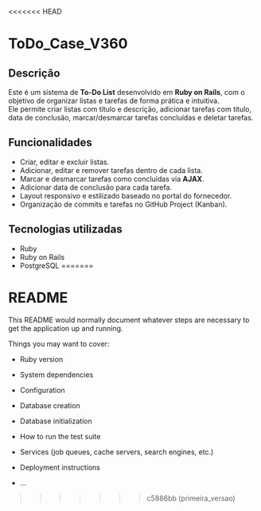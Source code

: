 <<<<<<< HEAD
# ToDo_Case_V360

## Descrição

Este é um sistema de **To-Do List** desenvolvido em **Ruby on Rails**, com o objetivo de organizar listas e tarefas de forma prática e intuitiva.  
Ele permite criar listas com título e descrição, adicionar tarefas com título, data de conclusão, marcar/desmarcar tarefas concluídas e deletar tarefas.  

## Funcionalidades

- Criar, editar e excluir listas.  
- Adicionar, editar e remover tarefas dentro de cada lista.  
- Marcar e desmarcar tarefas como concluídas via **AJAX**.  
- Adicionar data de conclusão para cada tarefa.  
- Layout responsivo e estilizado baseado no portal do fornecedor.  
- Organização de commits e tarefas no GitHub Project (Kanban).

## Tecnologias utilizadas

- Ruby
- Ruby on Rails
- PostgreSQL 
=======
# README

This README would normally document whatever steps are necessary to get the
application up and running.

Things you may want to cover:

* Ruby version

* System dependencies

* Configuration

* Database creation

* Database initialization

* How to run the test suite

* Services (job queues, cache servers, search engines, etc.)

* Deployment instructions

* ...
>>>>>>> c5886bb (primeira_versao)
